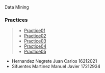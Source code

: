  Data Mining

### Practices
> * [Practice01](https://github.com/JuanCarlos-Negrete/Data-Mining/tree/Unit_3/Unit_3/Practices/Practice01)
> * [Practice02](https://github.com/JuanCarlos-Negrete/Data-Mining/tree/Unit_3/Unit_3/Practices/Practice02)
> * [Practice03](https://github.com/JuanCarlos-Negrete/Data-Mining/tree/Unit_3/Unit_3/Practices/Practice03)
> * [Practice04](https://github.com/JuanCarlos-Negrete/Data-Mining/tree/Unit_3/Unit_3/Practices/Practice04)
> * [Practice05](https://github.com/JuanCarlos-Negrete/Data-Mining/tree/Unit_3/Unit_3/Practices/Practice05)

- Hernandez Negrete Juan Carlos 16212021
- Sifuentes Martinez Manuel Javier 17212934
